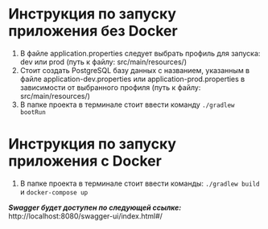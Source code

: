 # Инструкция по запуску приложения без Docker

1. В файле application.properties следует выбрать профиль для запуска: dev или prod (путь к файлу: src/main/resources/)
2. Стоит создать PostgreSQL базу данных с названием, указанным в файле application-dev.properties или application-prod.properties в зависимости от выбранного профиля (путь к файлу: src/main/resources/)
3. В папке проекта в терминале стоит ввести команду ````./gradlew bootRun````

# Инструкция по запуску приложения c Docker

1. В папке проекта в терминале стоит ввести команды: ````./gradlew build ```` и ````docker-compose up````

**_Swagger будет доступен по следующей ссылке:_** http://localhost:8080/swagger-ui/index.html#/
